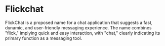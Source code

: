 # Flickchat
FlickChat is a proposed name for a chat application that suggests a fast, dynamic, and user-friendly messaging experience. The name combines "flick," implying quick and easy interaction, with "chat," clearly indicating its primary function as a messaging tool.
